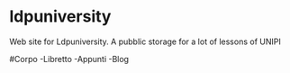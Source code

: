 # ldpuniversity
Web site for Ldpuniversity. A pubblic storage for a lot of lessons of UNIPI

#Corpo
-Libretto
-Appunti
-Blog
